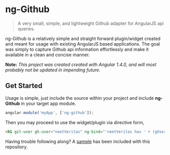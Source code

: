# ng-Github
>A very small, simple, and lightweight Github adapter for AngularJS api queries.

ng-Github is a relatively simple and straight forward plugin/widget created and meant for usage with existing AngularJS based applications. The goal was simply to capture Github api information effortlessly and make it available in a clean and concise manner.

**Note:** *This project was created created with Angular 1.4.0, and will most probably not be updated in impending future.*

## Get Started

Usage is simple, just include the source within your project and include **ng-Github** in your target app module.
```javascript
angular.module('myApp', ['ng-github']);
```
Then you may proceed to use the widget/plugin via directive form,
```html
<h1 git-user gh-user="neetVeritas" ng-bind="'neetVeritas has ' + (gUser.followers) + ' followers!'"></h1>
```
Having trouble following along? A [sample](https://github.com/neetVeritas/ng-github/tree/master/sample) has been included with this repository.
